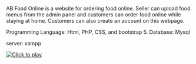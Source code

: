 AB Food Online is a website for ordering food online. Seller can upload food menus from the admin panel and customers can order food online while staying at home. Customers can also create an account on this webpage.

Programming Language: Html, PHP, CSS, and bootstrap 5.
Database: Mysql

server: xampp

[![Click to play](https://img.youtube.com/vi/IJuFk8BPOrc/0.jpg)](https://www.youtube.com/watch?v=IJuFk8BPOrc)


